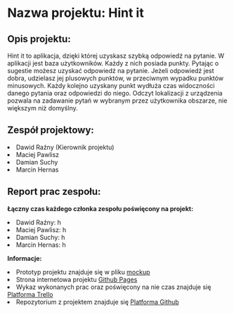 
# Nazwa projektu: Hint it

## Opis projektu:

Hint it to aplikacja, dzięki której uzyskasz szybką odpowiedź na pytanie. W aplikacji jest baza użytkowników. Każdy z nich posiada punkty. Pytając o sugestie możesz uzyskać odpowiedź na pytanie. Jeżeli odpowiedź jest dobra, udzielasz jej plusowych punktów, w przeciwnym wypadku punktów minusowych. Każdy kolejno uzyskany punkt wydłuża czas widoczności danego pytania oraz odpowiedzi do niego. Odczyt lokalizacji z urządzenia pozwala na zadawanie pytań w wybranym przez użytkownika obszarze, nie większym niż domyślny. 


## Zespół projektowy:

  <li>Dawid Raźny (Kierownik projektu)</li>
  <li>Maciej Pawlisz</li> 
  <li>Damian Suchy</li>
  <li>Marcin Hernas</li>

## Report prac zespołu:

**Łączny czas każdego członka zespołu poświęcony na projekt:**

  <li>Dawid Raźny: h</li>
  <li>Maciej Pawlisz: h</li> 
  <li>Damian Suchy: h</li>
  <li>Marcin Hernas: h</li>
  
**Informacje:**

  <li>Prototyp projektu znajduje się w pliku <a href="https://github.com/Raznyy/Hint-It/blob/master/mockup/Exports/Hint%20it!%20-%20Mockup%20v4.pdf">mockup</a></li>
  <li>Strona internetowa projektu <a href="https://raznyy.github.io/Hint-It/">Github Pages</a></li>
  <li>Wykaz wykonanych prac oraz poświęcony na nie czas znajduje się <a href="https://trello.com/b/TPkiTLzT/hint-it-projekt-specjalizacja-wsei">Platforma Trello</a></li>
  <li>Repozytorium z projektem znajduje się <a href="https://github.com/Raznyy/Hint-It">Platforma Github</a></li>


